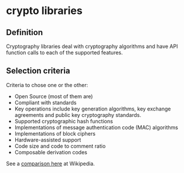 # crypto libraries
## Definition 
Cryptography libraries deal with cryptography algorithms and have API function calls to each of the supported features. 

## Selection criteria
Criteria to chose one or the other:
- Open Source (most of them are)
- Compliant with standards
- Key operations include key generation algorithms, key exchange agreements and public key cryptography standards.
- Supported cryptographic hash functions
- Implementations of message authentication code (MAC) algorithms
- Implementations of block ciphers
- Hardware-assisted support
- Code size and code to comment ratio
- Composable derivation codes

See a [comparison here](https://en.wikipedia.org/wiki/Comparison_of_cryptography_libraries) at Wikipedia.